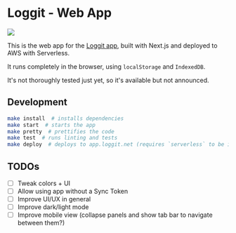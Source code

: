 # Loggit - Web App

[![](https://github.com/BrunoBernardino/loggit-web/workflows/Run%20Tests/badge.svg)](https://github.com/BrunoBernardino/loggit-web/actions?workflow=Run+Tests)

This is the web app for the [Loggit app](https://loggit.net), built with Next.js and deployed to AWS with Serverless.

It runs completely in the browser, using `localStorage` and `IndexedDB`.

It's not thoroughly tested just yet, so it's available but not announced.

## Development

```bash
make install  # installs dependencies
make start  # starts the app
make pretty  # prettifies the code
make test  # runs linting and tests
make deploy  # deploys to app.loggit.net (requires `serverless` to be installed globally)
```

## TODOs

- [ ] Tweak colors + UI
- [ ] Allow using app without a Sync Token
- [ ] Improve UI/UX in general
- [ ] Improve dark/light mode
- [ ] Improve mobile view (collapse panels and show tab bar to navigate between them?)
